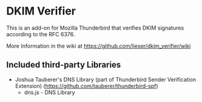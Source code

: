 DKIM Verifier
=============

This is an add-on for Mozilla Thunderbird that verifies DKIM signatures according to the RFC 6376.

More Information in the wiki at <https://github.com/lieser/dkim_verifier/wiki>

Included third-party Libraries
------------------------------

- Joshua Tauberer's DNS Library (part of Thunderbird Sender Verification Extension) (<https://github.com/tauberer/thunderbird-spf>)
  - dns.js - DNS Library

